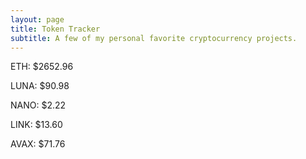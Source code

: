```yaml
---
layout: page
title: Token Tracker
subtitle: A few of my personal favorite cryptocurrency projects.
---
```


<!--BEGINCRYPTOINPUT-->
ETH: $2652.96

LUNA: $90.98

NANO: $2.22

LINK: $13.60

AVAX: $71.76

<!--ENDCRYPTOINPUT-->
